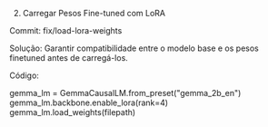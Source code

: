 2. Carregar Pesos Fine-tuned com LoRA

Commit: fix/load-lora-weights

Solução: Garantir compatibilidade entre o modelo base e os pesos finetuned antes de carregá-los.

Código:

gemma_lm = GemmaCausalLM.from_preset("gemma_2b_en")
gemma_lm.backbone.enable_lora(rank=4)
gemma_lm.load_weights(filepath)


